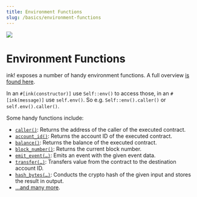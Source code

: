 ```yaml
---
title: Environment Functions
slug: /basics/environment-functions
---
```


<img src="/img/title/env-function.svg" className="titlePic" />

# Environment Functions

ink! exposes a number of handy environment functions.
A full overview [is found here](https://docs.rs/ink_env/4.0.0/ink_env/#functions).

In an `#[ink(constructor)]`  use `Self::env()` to access those,
in an `#[ink(message)]` use `self.env()`.
So e.g. `Self::env().caller()` or `self.env().caller()`.

Some handy functions include:

* [`caller()`](https://docs.rs/ink_env/4.0.0/ink_env/fn.caller.html): Returns the address of the caller of the executed contract.
* [`account_id()`](https://docs.rs/ink_env/4.0.0/ink_env/fn.account_id.html): Returns the account ID of the executed contract.
* [`balance()`](https://docs.rs/ink_env/4.0.0/ink_env/fn.balance.html): Returns the balance of the executed contract.
* [`block_number()`](https://docs.rs/ink_env/4.0.0/ink_env/fn.block_number.html): Returns the current block number.
* [`emit_event(…)`](https://docs.rs/ink_env/4.0.0/ink_env/fn.emit_event.html): Emits an event with the given event data.
* [`transfer(…)`](https://docs.rs/ink_env/4.0.0/ink_env/fn.transfer.html): Transfers value from the contract to the destination account ID.
* [`hash_bytes(…)`](https://docs.rs/ink_env/4.0.0/ink_env/fn.hash_bytes.html): Conducts the crypto hash of the given input and stores the result in output.
* […and many more](https://docs.rs/ink_env/4.0.0/ink_env/#functions).
